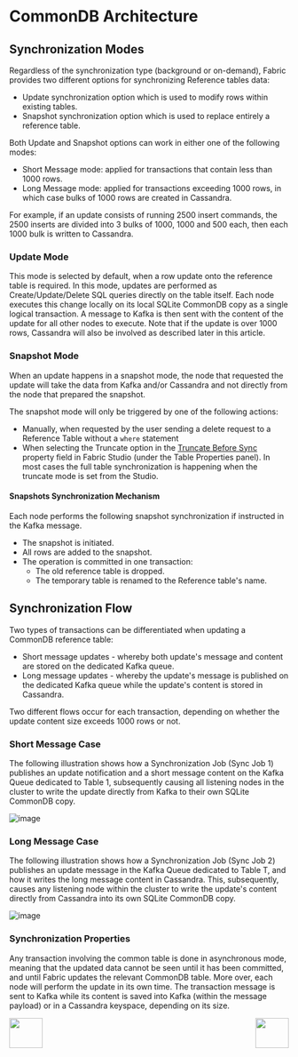 # CommonDB Architecture


## Synchronization Modes

Regardless of the synchronization type (background or on-demand), Fabric provides two different options for synchronizing Reference tables data:
- Update synchronization option which is used to modify rows within existing tables.
- Snapshot synchronization option which is used to replace entirely a reference table.

Both Update and Snapshot options can work in either one of the following modes: 

- Short Message mode: applied for transactions that contain less than 1000 rows.
- Long Message mode: applied for transactions exceeding 1000 rows, in which case bulks of 1000 rows are created in Cassandra.

For example, if an update consists of running 2500 insert commands, the 2500 inserts are divided into 3 bulks of 1000, 1000 and 500 each, then each 1000 bulk is written to Cassandra.


### Update Mode
This mode is selected by default, when a row update onto the reference table is required. 
In this mode, updates are performed as Create/Update/Delete SQL queries directly on the table itself. 
Each node executes this change locally on its local SQLite CommonDB copy as a single logical transaction. A message to Kafka is then sent with the content of the update for all other nodes to execute.
Note that if the update is over 1000 rows, Cassandra will also be involved as described later in this article.


### Snapshot Mode

When an update happens in a snapshot mode, the node that requested the update will take the data from Kafka and/or Cassandra and not directly from the node that prepared the snapshot.

The snapshot mode will only be triggered by one of the following actions: 

-	Manually, when requested by the user sending a delete request to a Reference Table without a ```where``` statement
- When selecting the Truncate option in the [Truncate Before Sync]() property field in Fabric Studio (under the Table Properties panel). 
In most cases the full table synchronization is happening when the truncate mode is set from the Studio.


#### Snapshots Synchronization Mechanism

Each node performs the following snapshot synchronization if instructed in the Kafka message. 

- The snapshot is initiated.
- All rows are added to the snapshot.
- The operation is committed in one transaction:
  - The old reference table is dropped.
  - The temporary table is renamed to the Reference table's name.

## Synchronization Flow

Two types of transactions can be differentiated when updating a CommonDB reference table: 
- Short message updates - whereby both update's message and content are stored on the dedicated Kafka queue.
- Long message updates - whereby the update's message is published on the dedicated Kafka queue while the update's content is stored in Cassandra.

Two different flows occur for each transaction, depending on whether the update content size exceeds 1000 rows or not. 


### Short Message Case

The following illustration shows how a Synchronization Job (Sync Job 1) publishes an update notification and a short message content on the Kafka Queue dedicated to Table 1, subsequently causing all listening nodes in the cluster to write the update directly from Kafka to their own SQLite CommonDB copy. 

![image](/articles/22_reference(commonDB)_tables/images/08_commonDB_RefSyncShort.png)



### Long Message Case

The following illustration shows how a Synchronization Job (Sync Job 2) publishes an update message in the Kafka Queue dedicated to Table T, and how it writes the long message content in Cassandra. This, subsequently, causes any listening node within the cluster to write the update's content directly from Cassandra into its own SQLite CommonDB copy. 

![image](/articles/22_reference(commonDB)_tables/images/09_commonDB_RefSyncLong.png)


### Synchronization Properties

Any transaction involving the common table is done in asynchronous mode, meaning that the updated data cannot be seen until it has been committed, and until Fabric updates the relevant CommonDB table. More over, each node will perform the update in its own time. The transaction message is sent to Kafka while its content is saved into Kafka (within the message payload) or in a Cassandra keyspace, depending on its size.



[<img align="left" width="60" height="54" src="/articles/images/Previous.png">](04_fabric_commonDB_sync.md)

[<img align="right" width="60" height="54" src="/articles/images/Next.png">](06_fabric_commonDB_misc.md)

